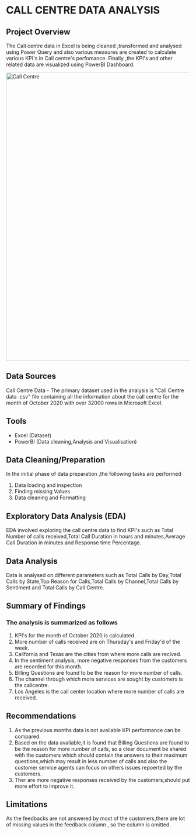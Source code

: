 # CALL CENTRE DATA ANALYSIS

## Project Overview
The Call centre data in Excel is being cleaned ,transformed and analysed using Power Query and also various measures are created to calculate various KPI's in Call centre's perfomance.
Finally ,the KPI's and other related data are visualized using PowerBI Dashboard.

<img width="788" alt="Call Centre" src="https://github.com/ramyashub/Call-Centre-Data-Analysis-Dashboard/assets/142486833/53430243-7ca9-4f87-a8db-77ed5cd575cb">


## Data Sources
Call Centre Data - The primary dataset used in the analysis is "Call Centre data .csv" file containing all the information about the call centre for the  month of October 2020 with over 32000 rows in Microsoft Excel.

## Tools
- Excel (Dataset)
- PowerBI (Data cleaning,Analysis and Visualisation)
  
## Data Cleaning/Preparation

In the initial phase of data preparation ,the following tasks are performed

1. Data loading and inspection
2. Finding missing Values
3. Data cleaning and Formatting

## Exploratory Data Analysis (EDA)

EDA involved exploring the call centre data to find KPI's such as Total Number of calls received,Total Call Duration in hours and minutes,Average Call Duration in minutes and Response time Percentage.

## Data Analysis
Data is analysed on different parameters such as Total Calls by Day,Total Calls by State,Top Reason for Calls,Total Calls by Channel,Total Calls by Sentiment and Total Calls by Call Centre.

## Summary of Findings
###  The analysis is summarized as follows

1. KPI's for the month of October 2020 is calculated.
2. More number of calls received are on Thursday's and Friday'd of the week.
3. California and Texas are the cities from where more calls are recived.
4. In the sentiment analysis, more negative responses from the customers are recorded for this month.
5. Billing Questions are found to be the reason for more number of calls.
6. The channel through which more services are sought by customers is the callcentre.
7. Los Angeles is the call center location where more number of calls are received.

## Recommendations

1. As the previous months data is not available KPI performance can be compared.
2. Based on the data available,it is found that Billing Questions are found to be the reason for more number of calls, so a clear document be shared with the customers which should contain the answers to their maximum questions,which may result in less number of calls and also the customer service agents can focus on others issues repoerted by the customers.
3. Ther are more negative responses received by the customers,should put more effort to improve it.

## Limitations
As the feedbacks are not answered by most of the customers,there are lot of missing values in the feedback column , so the column is omitted.


   








